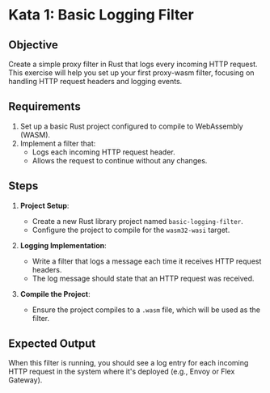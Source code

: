 # Kata 1: Basic Logging Filter

## Objective

Create a simple proxy filter in Rust that logs every incoming HTTP request. This exercise will help you set up your first proxy-wasm filter, focusing on handling HTTP request headers and logging events.

## Requirements

1. Set up a basic Rust project configured to compile to WebAssembly (WASM).
2. Implement a filter that:
   - Logs each incoming HTTP request header.
   - Allows the request to continue without any changes.

## Steps

1. **Project Setup**:
   - Create a new Rust library project named `basic-logging-filter`.
   - Configure the project to compile for the `wasm32-wasi` target.

2. **Logging Implementation**:
   - Write a filter that logs a message each time it receives HTTP request headers.
   - The log message should state that an HTTP request was received.

3. **Compile the Project**:
   - Ensure the project compiles to a `.wasm` file, which will be used as the filter.

## Expected Output

When this filter is running, you should see a log entry for each incoming HTTP request in the system where it's deployed (e.g., Envoy or Flex Gateway).